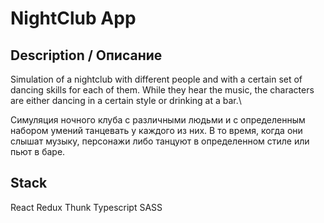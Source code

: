 # NightClub App

## Description / Описание
Simulation of a nightclub with different people and with a certain set of dancing skills for each of them. While they hear the music, the characters are either dancing in a certain style or drinking at a bar.\

Симуляция ночного клуба с различными людьми и с определенным набором умений танцевать у каждого из них. В то время, когда они слышат музыку, персонажи либо танцуют в определенном стиле или пьют в баре.

## Stack
React
Redux Thunk
Typescript
SASS
